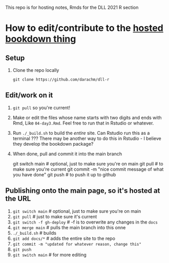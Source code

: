 This repo is for hosting notes, Rmds for the DLL 2021 R section

# How to edit/contribute to the [hosted bookdown thing](https://darachm.github.io/dll-r)

## Setup
1. Clone the repo locally 

    `git clone https://github.com/darachm/dll-r`

## Edit/work on it

1. `git pull` so you're current!
1. Make or edit the files whose name starts with two digits and ends with Rmd,
    Like `04-day3.Rmd`. Feel free to run that in Rstudio or whatever.
1. Run `./_build.sh` to build the *entire* site. Can Rstudio run this as a 
    terminal ??? There may be another way to do this in Rstudio - I believe
    they develop the bookdown package?
1. When done, pull and commit it into the main branch

    git switch main # optional, just to make sure you're on main
    git pull # to make sure you're current
    git commit -m "nice commit message of what you have done"
    git push # to push it up to github

## Publishing onto the main page, so it's hosted at the URL

1. `git switch main` # optional, just to make sure you're on main
1. `git pull` # just to make sure it's current
1. `git switch -f gh-deploy` # -f is to overwrite any changes in the `docs`
1. `git merge main` # pulls the main branch into this onne
1. `./_build.sh` # builds
1. `git add docs/*` # adds the entire site to the repo
1. `git commit -m "updated for whatever reason, change this"`
1. `git push`
1. `git switch main` # for more editing

